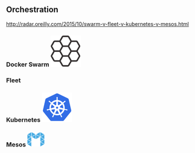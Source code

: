 ## Orchestration

http://radar.oreilly.com/2015/10/swarm-v-fleet-v-kubernetes-v-mesos.html

### Docker Swarm ![](images/swarm.svg)
### Fleet 
### Kubernetes ![](images/kubernetes.svg)
### Mesos ![](images/mesos.png)
